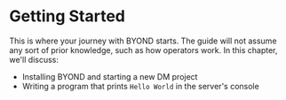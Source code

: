 # Getting Started
This is where your journey with BYOND starts. The guide will not assume any sort of prior knowledge, such as how operators work. In this chapter, we'll discuss:

- Installing BYOND and starting a new DM project
- Writing a program that prints `Hello World` in the server's console